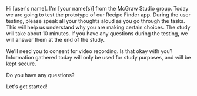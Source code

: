 Hi [user's name]. I'm [your name(s)] from the McGraw Studio group. Today we are going to test the prototype of our Recipe Finder app. During the user testing, please speak all your thoughts aloud as you go through the tasks. This will help us understand why you are making certain choices. The study will take about 10 minutes. If you have any questions during the testing, we will answer them at the end of the study.

We'll need you to consent for video recording. Is that okay with you? Information gathered today will only be used for study purposes, and will be kept secure. 

Do you have any questions?

Let's get started!